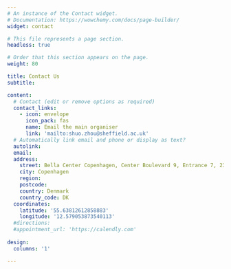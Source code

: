 ```yaml
---
# An instance of the Contact widget.
# Documentation: https://wowchemy.com/docs/page-builder/
widget: contact

# This file represents a page section.
headless: true

# Order that this section appears on the page.
weight: 80

title: Contact Us
subtitle:

content:
  # Contact (edit or remove options as required)
  contact_links:
    - icon: envelope
      icon_pack: fas
      name: Email the main organiser
      link: 'mailto:shuo.zhou@sheffield.ac.uk'
  # Automatically link email and phone or display as text?
  autolink:
  email: 
  address:
    street: Bella Center Copenhagen, Center Boulevard 9, Entrance 7, 2300 Copenhagen S
    city: Copenhagen
    region:
    postcode: 
    country: Denmark
    country_code: DK
  coordinates: 
    latitude: '55.63812612858883'
    longitude: '12.579053873540113'
  #directions:
  #appointment_url: 'https://calendly.com'
  
design:
  columns: '1'

---
```


<!-- 
<details>
<summary>Click to show more details</summary>
<img src="/media/the_edge_1.jpg" style="width: 620px; height: auto; display: inline-block;">
<img src="/media/the_edge_2.webp" style="width: 620px; height: auto; display: inline-block;">
<center>
    <img src="/media/the_edge_3.jpg" style="width: 700px; height: auto;">
</center>
</details> -->
